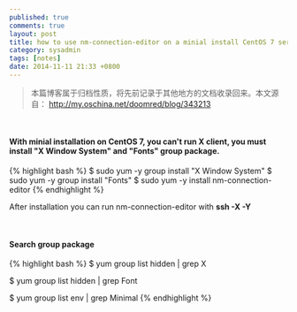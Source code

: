 ```yaml
---
published: true
comments: true
layout: post
title: how to use nm-connection-editor on a minial install CentOS 7 server
category: sysadmin
tags: [notes]
date: 2014-11-11 21:33 +0800
---
```


> 本篇博客属于归档性质，将先前记录于其他地方的文档收录回来。本文源自：
> http://my.oschina.net/doomred/blog/343213

<br>

#### With minial installation on CentOS 7, you can't run X client, you must install "X Window System" and "Fonts" group package.

{% highlight bash %}
$ sudo yum -y group install "X Window System"
$ sudo yum -y group install "Fonts"
$ sudo yum -y install nm-connection-editor
{% endhighlight %}

After installation you can run nm-connection-editor with __ssh -X -Y__

<br>

#### Search group package
{% highlight bash %}
$ yum group list hidden | grep X
 
$ yum group list hidden | grep Font
 
$ yum group list env | grep Minimal
{% endhighlight %}
